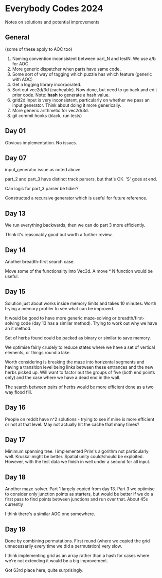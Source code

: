 # Everybody Codes 2024

Notes on solutions and potential improvements

## General

(some of these apply to AOC too)

1. Naming convention inconsistent between part_N and testN. We use a/b for AOC. 
2. More generic dispatcher when parts have same code.
3. Some sort of way of tagging which puzzle has which feature (generic with AOC)
4. Get a logging library incorporated.
5. Sort out vec2d/3d (cacheable). Now done, but need to go back and edit prior code. Note: __hash__ to generate a hash value.
6. grid2d input is very inconsistent, particularly on whether we pass an input generator. Think about doing it more generically.
7. More generic arithmetic for vec2d/3d.
8. git commit hooks (black, run tests)

## Day 01

Obvious implementation. No issues.

## Day 07

input_generator issue as noted above.

part_2 and part_3 have distinct track parsers, but that's OK. 'S' goes at end.

Can logic for part_3 parser be tidier?

Constructed a recursive generator which is useful for future reference.

## Day 13

We run everything backwards, then we can do part 3 more efficiently. 

Think it's reasonably good but worth a further review.

## Day 14

Another breadth-first search case.

Move some of the functionality into Vec3d. A move * N function would be useful.

## Day 15

Solution just about works inside memory limits and takes 10 minutes. Worth trying a memory profiler to see what can be improved.

It would be good to have more generic maze-solving or breadth/first-solving code (day 13 has a similar method). Trying to work out why we have an it method.

Set of herbs found could be packed as binary or similar to save memory.

We optimise fairly crudely to reduce states where we have a set of vertical elements, or things round a lake.

Worth considering is breaking the maze into horizontal segments and having a transition level being links between these entrances and the new herbs picked up. Will want to factor out the groups of five (both end points only) and the case where we have a dead end in the wall.

The search between pairs of herbs would be more efficient done as a two way flood fill. 

## Day 16

People on reddit have n^2 solutions - trying to see if mine is more efficient or not at that level. May not actually hit the cache that many times?

## Day 17

Minimum spanning tree. I implemented Prim's algorithm not particularly well. Kruskal might be better. Spatial unity could/should be exploited. However, with the test data we finish in well under a second for all input.

## Day 18

Another maze-solver. Part 1 largely copied from day 13. Part 3 we optimise to consider only junction points as starters, but would be better if we do a first pass to find points between junctions and run over that. About 45s currently

I think there's a similar AOC one somewhere.

## Day 19

Done by combining permutations. First round (where we copied the grid unnecessarily every time we did a permutation) very slow.

I think implementing grid as an array rather than a hash for cases where we're not extending it would be a big improvement.

Got 63rd place here, quite surprisingly.


